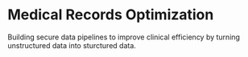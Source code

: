 # Medical Records Optimization 
Building secure data pipelines to improve clinical efficiency by turning unstructured data into sturctured data.  
